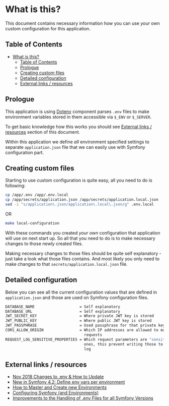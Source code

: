 # What is this?

This document contains necessary information how you can use _your_ own custom
configuration for this application.

## Table of Contents

* [What is this?](#what-is-this)
  * [Table of Contents](#table-of-contents)
  * [Prologue](#prologue)
  * [Creating custom files](#creating-custom-files)
  * [Detailed configuration](#detailed-configuration)
  * [External links / resources](#external-links--resources)

## Prologue

This application is using [Dotenv](https://symfony.com/doc/current/components/dotenv.html)
component parses `.env` files to make environment variables stored in them
accessible via `$_ENV` or `$_SERVER`.

To get basic knowledge how this works you should see [External links / resources](#external-links--resources)
section of this document.

Within this application we define _all_ environment specified settings to
separate `application.json` file that we can easily use with Symfony
configuration part.

## Creating custom files

Starting to use custom configuration is quite easy, all you need to do is
following:

```bash
cp /app/.env /app/.env.local
cp /app/secrets/application.json /app/secrets/application.local.json
sed -i "s/application\.json/application\.local\.json/g" .env.local
```

OR

```bash
make local-configuration
```

With these commands you created _your own_ configuration that application
will use on next start up. So all that you need to do is to make necessary
changes to those newly created files.

Making necessary changes to those files should be quite self explanatory -
just take a look what those files contains. And most likely you only need
to make changes to that `secrets/application.local.json` file.

## Detailed configuration

Below you can see all the current configuration values that are defined in
`application.json` and those are used on Symfony configuration files.

```bash
DATABASE_NAME                    = Self explanatory
DATABASE_URL                     = Self explanatory
JWT_SECRET_KEY                   = Where private JWT key is stored
JWT_PUBLIC_KEY                   = Where public JWT key is stored
JWT_PASSPHRASE                   = Used passphrase for that private key
CORS_ALLOW_ORIGIN                = Which IP addresses are allowed to make CORS
                                   requests
REQUEST_LOG_SENSITIVE_PROPERTIES = Which request parameters are "sensitive"
                                   ones, this prevent writing those to request
                                   log
```

## External links / resources

* [Nov 2018 Changes to .env & How to Update](https://symfony.com/doc/current/configuration/dot-env-changes.html)
* [New in Symfony 4.2: Define env vars per environment](https://symfony.com/blog/new-in-symfony-4-2-define-env-vars-per-environment)
* [How to Master and Create new Environments](https://symfony.com/doc/current/configuration/environments.html)
* [Configuring Symfony (and Environments)](https://symfony.com/doc/current/configuration.html)
* [Improvements to the Handling of .env Files for all Symfony Versions](https://symfony.com/blog/improvements-to-the-handling-of-env-files-for-all-symfony-versions)
